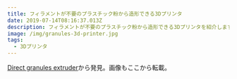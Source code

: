 ```yaml
---
title: フィラメントが不要のプラスチック粉から造形できる3Dプリンタ
date: 2019-07-14T08:16:37.013Z
description: フィラメントが不要のプラスチック粉から造形できる3Dプリンタを紹介します。
image: /img/granules-3d-printer.jpg
tags:
  - 3Dプリンタ
---
```

[Direct granules extruder](https://homofaciens.de/technics-machines-3D-printer-Granule-Extruder_en.htm)から発見。画像もここから転載。
